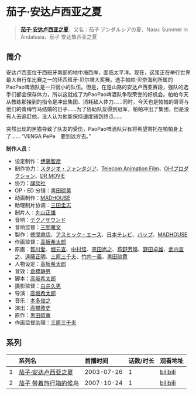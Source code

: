 # 茄子·安达卢西亚之夏


> <u>**[茄子·安达卢西亚之夏](https://bgm.tv/subject/508)**</u>，又名：茄子 アンダルシアの夏、Nasu: Summer in Andalusia、茄子 安达鲁西亚之夏

## 简介

安达卢西亚位于西班牙南部的地中海西岸，面临太平洋。现在，这里正在举行世界最大自行车比赛之一的环西班牙·贝尔塔大奖赛。选手帕帕·贝奈海利所属的PaoPao啤酒队是一只弱小的队伍。但是，在是山路的安达卢西亚赛段，强队的选手们都会保存体力，所以这就成了为PaoPao啤酒队争取荣誉的好机会。帕帕今天从教练那接到的指令是冲出集团、消耗敌人体力……同时，今天也是帕帕的哥哥与他们的青梅竹马结婚的日子……为了协助队友得到冠军，帕帕冲出了集团，但是没有人去追赶他，没人认为他能保持速度骑到终点…… 

突然出现的黑猫导致了队友的受伤，PaoPao啤酒队只有将希望寄托在帕帕身上了…… 
“VENGA PePe　要到远方去。”

**制作人员：**
- 设定制作：[伊藤智彦](https://bgm.tv/person/3213)
- 制作协力：[スタジオ・ファンタジア](https://bgm.tv/person/711)、[Telecom Animation Film](https://bgm.tv/person/2118)、[OH!プロダクション](https://bgm.tv/person/15431)、[DR MOVIE](https://bgm.tv/person/11389)
- 协力：[講談社](https://bgm.tv/person/128)
- OP・ED 分镜：[黒田硫黄](https://bgm.tv/person/2329)
- 动画制作：[MADHOUSE](https://bgm.tv/person/603)
- 助理制片协调：[三田圭志](https://bgm.tv/person/56689)
- 制片人：[丸山正雄](https://bgm.tv/person/914)
- 音响：[テクノサウンド](https://bgm.tv/person/23711)
- 音响监督：[三間雅文](https://bgm.tv/person/42)
- 製作：[徳間書店](https://bgm.tv/person/1103)、[アスミック・エース](https://bgm.tv/person/1594)、[日本テレビ](https://bgm.tv/person/492)、[バップ](https://bgm.tv/person/823)、[MADHOUSE](https://bgm.tv/person/603)
- 作画监督：[高坂希太郎](https://bgm.tv/person/1665)
- 原画：[賀川愛](https://bgm.tv/person/2068)、[堀元宣](https://bgm.tv/person/19612)、[中村悟](https://bgm.tv/person/1386)、[恩田尚之](https://bgm.tv/person/351)、[芦野芳晴](https://bgm.tv/person/1732)、[野田卓雄](https://bgm.tv/person/1032)、[武内宣之](https://bgm.tv/person/734)、[遠藤正明](https://bgm.tv/person/11616)、[三原三千夫](https://bgm.tv/person/805)、[竹内一義](https://bgm.tv/person/3191)、[黒田硫黄](https://bgm.tv/person/2329)
- 人物设定：[高坂希太郎](https://bgm.tv/person/1665)
- 音效：[倉橋静男](https://bgm.tv/person/6076)
- 脚本：[高坂希太郎](https://bgm.tv/person/1665)
- 摄影监督：[白井久男](https://bgm.tv/person/15)
- 导演：[高坂希太郎](https://bgm.tv/person/1665)
- 音乐：[本多俊之](https://bgm.tv/person/935)
- 演出：[高橋敦史](https://bgm.tv/person/3679)
- 原作：[黒田硫黄](https://bgm.tv/person/2329)
- 作画监督助理：[三原三千夫](https://bgm.tv/person/805)



## 系列

|     |   系列名   |   首播时间  | 话数/时长  | 观看地址 |
|:---  |:------    |:----      |:---       |:---  |
| 1 |[茄子·安达卢西亚之夏](https://bgm.tv/subject/508)| 2003-07-26 | 1 | [bilibili](https://www.bilibili.com/bangumi/play/ss2622)  |
| 2 |[茄子 带着旅行箱的候鸟](https://bgm.tv/subject/511)| 2007-10-24 | 1 | [bilibili](https://www.bilibili.com/bangumi/play/ss4714)  |



